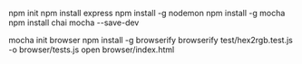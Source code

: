 npm init
npm install express 
npm install -g nodemon
npm install -g mocha
npm install chai mocha --save-dev

mocha init browser
npm install -g browserify
browserify test/hex2rgb.test.js -o browser/tests.js
open browser/index.html
